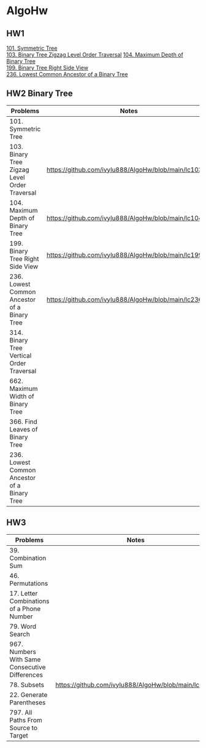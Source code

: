 # AlgoHw


## HW1

[101. Symmetric Tree]()  
[103. Binary Tree Zigzag Level Order Traversal](https://github.com/ivylu888/AlgoHw/blob/main/lc103.py)
[104. Maximum Depth of Binary Tree](https://github.com/ivylu888/AlgoHw/blob/main/lc104.py/)  
[199. Binary Tree Right Side View](https://github.com/ivylu888/AlgoHw/blob/main/lc199.py/)  
[236. Lowest Common Ancestor of a Binary Tree](https://github.com/ivylu888/AlgoHw/blob/main/lc236.py)


## HW2 Binary Tree
| Problems  | Notes |
| ------------- |------------- |
| 101. Symmetric Tree |   |
| 103. Binary Tree Zigzag Level Order Traversal | https://github.com/ivylu888/AlgoHw/blob/main/lc103.py |
| 104. Maximum Depth of Binary Tree | https://github.com/ivylu888/AlgoHw/blob/main/lc104.py |
| 199. Binary Tree Right Side View | https://github.com/ivylu888/AlgoHw/blob/main/lc199.py |
| 236. Lowest Common Ancestor of a Binary Tree | https://github.com/ivylu888/AlgoHw/blob/main/lc236.py | 
| 314. Binary Tree Vertical Order Traversal |  |
| 662. Maximum Width of Binary Tree |  |
| 366. Find Leaves of Binary Tree |  |
| 236. Lowest Common Ancestor of a Binary Tree |  |


## HW3 
| Problems  | Notes |
| --- | --- |
| 39. Combination Sum |   |
| 46. Permutations |  |
| 17. Letter Combinations of a Phone Number |  |
| 79. Word Search |  | 
| 967. Numbers With Same Consecutive Differences |  |
| 78. Subsets | https://github.com/ivylu888/AlgoHw/blob/main/lc78.py |
| 22. Generate Parentheses | |
| 797. All Paths From Source to Target |  |





